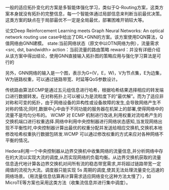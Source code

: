 一般的适应拓扑变化的方案是多智能体强化学习，类似于Q-Routing方案，这类方案本身就没有拓扑的完整信息，每一个智能体通过局部信息来判断当前最优决策。这类方案的缺点在于局部最优不一定是全局最优，部署困难开销较大等。

论文Deep Reinforcement Learning meets Graph Neural Networks: An optical network routing use case中给出了DRL+GNN的方案。该方案使用DQN算法，Q值网络由GNN建模。
     state:当前网络状态（原文中以OTN网络为例），流量需求<src, dst, bandwidth>
     action：当前流量的路由策略
     reward：并没有详细介绍
从该方案中得出结论，使用GNN直接输入拓扑图的策略应用与强化学习算法是可行的

另外，GNN网络的输入是一个图，表示为G=(V，E，W)，V为节点集，E为边集，W为链路权重，可以通过链路带宽、时延等QoS参数设计。

传统路由算法ECMP是通过五元组信息进行哈希，根据哈希结果选择相应的转发端口进行数据转发。在对称拓扑上可以被认为是流粒度下的“最优解”。而为了适应非对称和可变的拓扑，由于网络设备的异构性或设备故障的发生,会导致网络产生不对称的情况;同时,数据中心中由于不同功能的服务器在机架上的部署,使得网络中的流量不是均匀分布的。
WCMP 对 ECMP 机制进行改进,利用权重对流哈希产生的交换机端口进行权重选择.网络中利用中央控制器进行网络状态感知,当发现网络出现不平衡性时,中央控制器计算出最优的权重分配并发送给相应交换机,交换机本地修改哈希权重执行数据包转发.WCMP 可以通过修改权重的方式来应对各种网络不平衡的情况。

Hedera利用一个中央控制器从边界交换机中收集网络的流量信息,并分析网络中存在的大流以实现大流的调度,从而实现网络的负载均衡。从边界交换机获取的流量信息迭代地计算各边界交换机对间所有流的稳态带宽需求,并将超过链路带宽一定阈值的流视为大流。调度器只能实现 5s 周期的调度,使其无法处理流量变化迅速的网络场景。（用流量信息估算再计算需求适应网络变化这种方法太慢了），如MicroTE等方案也采用这类方法（收集流信息并进行集中调度）。

